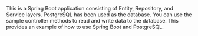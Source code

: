 This is a Spring Boot application consisting of Entity, Repository, and Service layers. PostgreSQL has been used as the database. You can use the sample controller methods to read and write data to the database. This provides an example of how to use Spring Boot and PostgreSQL.